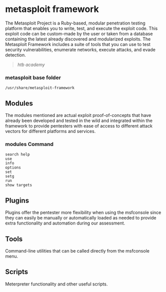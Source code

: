 # metasploit framework

The Metasploit Project is a Ruby-based, modular penetration testing platform that enables you to write, test, and execute the exploit code. This exploit code can be custom-made by the user or taken from a database containing the latest already discovered and modularized exploits. The Metasploit Framework includes a suite of tools that you can use to test security vulnerabilities, enumerate networks, execute attacks, and evade detection.

> _htb academy_

### metasploit base folder

```
/usr/share/metasploit-framework
```

## Modules

The modules mentioned are actual exploit proof-of-concepts that have already been developed and tested in the wild and integrated within the framework to provide pentesters with ease of access to different attack vectors for different platforms and services.

### modules Command
```
search help
use
info
options
set
setg
run
show targets
```

## Plugins

Plugins offer the pentester more flexibility when using the msfconsole since they can easily be manually or automatically loaded as needed to provide extra functionality and automation during our assessment.

## Tools
Command-line utilities that can be called directly from the msfconsole menu.

## Scripts
Meterpreter functionality and other useful scripts.
